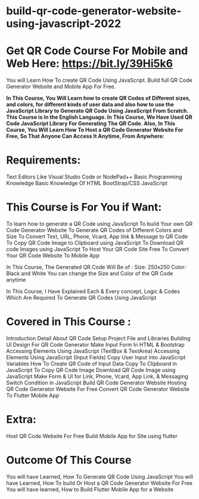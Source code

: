 # build-qr-code-generator-website-using-javascript-2022


# Get QR Code Course For Mobile and Web Here: https://bit.ly/39Hi5k6


You will Learn How To create QR Code Using JavaScript. Build full QR Code Generator Website and Mobile App For Free.

**In This Course, You Will Learn how to create QR Codes of Different sizes, and colors, for different kinds of user data and also how to use the JavaScript Library to Generate QR Code Using JavaScript From Scratch. This Course is In the English Language. In This Course, We Have Used QR Code JavaScript Library For Generating The QR Code. Also, In This Course, You Will Learn How To Host a QR Code Generator Website For Free, So That Anyone Can Access It Anytime, From Anywhere:**

# **Requirements:**

Text Editors Like Visual Studio Code or NodePad++
Basic Programming Knowledge
Basic Knowledge Of HTML BootStrap/CSS JavaScript

# ****This Course is For You if Want:****

To learn how to generate a QR Code using JavaScript
To build Your own QR Code Generator Website
To Generate QR Codes of Different Colors and Size
To Convert Text, URL, Phone, Vcard, App link & Message to QR Code
To Copy QR Code Image to Clipboard using JavaScript
To Download QR code Images using JavaScript
To Host Your QR Code Site Free
To Convert Your QR Code Website To Mobile App 



In This Course, The Generated QR Code Will Be of :
Size: 250x250
Color: Black and White
You can change the Size and Color of the QR Code anytime


In This Course, I Have Explained Each & Every concept, Logic & Codes Which Are Required To Generate QR Codes Using JavaScript



# **Covered in This Course :**

Introduction
Detail About QR Code
Setup Project File and Libraries
Building UI Design For QR Code Generator
Make Input Form In HTML & Bootstrap
Accessing Elements Using JavaScript (TextBox & TextArea)
Accessing Elements Using JavaScript (Input Fields)
Copy User Input into JavaScript Variables
How To Create QR Code of Input Data
Copy To Clipboard in JavaScript To Copy QR Code Image
Download QR Code Image using JavaScript
Make Form & UI for Link, Phone, Vcard, App Link, & Messaging
Switch Condition in JavaScript
Build QR Code Generator Website
Hosting QR Code Generator Website For Free
Convert QR Code Generator Website To Flutter Mobile App


# **Extra:**

Host QR Code Website For Free
Build Mobile App for Site using flutter



# **Outcome Of This Course**

You will have Learned, How To Generate QR Code Using JavaScript
You will have Learned, How To build Or Host a QR Code Generator Website For Free
You will have learned, How to Build Flutter Mobile App for a Website



